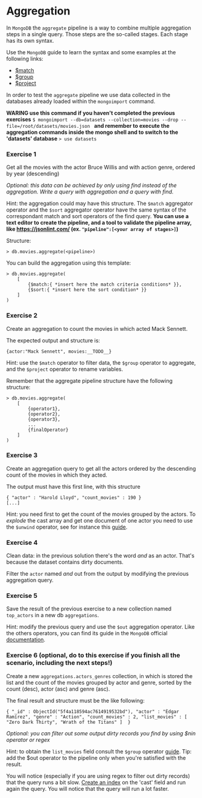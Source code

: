 # Aggregation

In `MongoDB` the `aggregate` pipeline is a way to combine
multiple aggregation steps in a single query. Those steps are 
the so-called stages.
Each stage has its own syntax. 

Use the `MongoDB` guide to learn the 
syntax and some examples at the following
links:
 * [$match](https://docs.mongodb.com/manual/reference/operator/aggregation/match/)
 * [$group](https://docs.mongodb.com/manual/reference/operator/aggregation/group/)
 * [$project](https://docs.mongodb.com/manual/reference/operator/aggregation/project/)


In order to test the `aggregate` pipeline we use 
data collected in the databases already loaded within
the `mongoimport` command.

**WARING use this command if you haven't completed the previous exercises**
`$ mongoimport --db=datasets --collection=movies --drop --file=/root/datasets/movies.json `
**and remember to execute the aggregation commands inside the mongo shell and to switch to the 'datasets' database**
`> use datasets`

### Exercise 1
Get all the movies with the actor Bruce Willis and with action genre, ordered by year (descending)

*Optional: this data can be achieved by only using find instead of the aggregation. 
Write a query with aggregation and a query with find.*

Hint: the aggregation could may have this structure.
The `$match` aggregator operator and the `$sort` 
aggregator operator have the same syntax of the correspondant match and sort operators of the find query.
**You can use a text editor to create the pipeline, and a tool to validate the pipeline array, like https://jsonlint.com/ (ex. `"pipeline":[<your array of stages>]`)**

Structure:
```
> db.movies.aggregate(<pipeline>)
```
You can build the aggregation using this template:
```
> db.movies.aggregate(
	[
		{$match:{ *insert here the match criteria conditions* }},
		{$sort:{ *insert here the sort condition* }}
	]
)
```


### Exercise 2
Create an aggregation to count the movies in which 
acted Mack Sennett.

The expected output and structure is:
```
{actor:"Mack Sennett", movies:__TODO__}
```
Hint: use the `$match` operator to filter data, 
the `$group` operator to aggregate, 
and the `$project` operator 
to rename variables.
 
Remember that the aggregate pipeline 
structure have the following structure:
```
> db.movies.aggregate(
	[
		{operator1},
		{operator2},
		{operator3},
		...
		{finalOperator}
	]
)
```

### Exercise 3
Create an aggregation query to get all the actors 
ordered by the descending count of the movies in which they acted.

The output must have this first line, with this structure
```
{ "actor" : "Harold Lloyd", "count_movies" : 190 }
[...]
```
Hint: you need first to get the count of the movies grouped by the actors. To *explode* the cast array and get one document 
of one actor you need to use the `$unwind` operator, see for
instance this [guide](https://docs.mongodb.com/manual/reference/operator/aggregation/unwind/).

### Exercise 4 
Clean data: in the previous solution there's the word *and* as an actor. 
That's because the dataset contains dirty documents. 

Filter the `actor` named *and* out from the output by modifying the previous aggregation query.


### Exercise 5
Save the result of the previous exercise 
to a new collection named `top_actors` 
in a new db `aggregations`.

Hint: modify the previous query and use the `$out` aggregation operator. 
Like the others operators, you can find its guide in the `MongoDB` official [documentation](https://docs.mongodb.com/manual/reference/operator/aggregation/out/).

### Exercise 6 (optional, do to this exercise if you finish all the scenario, including the next steps!)
Create a new `aggregations.actors_genres` collection, 
in which is stored the list and the count of the movies grouped 
by actor and genre, sorted by the count (desc), actor (asc) and genre (asc).

The final result and structure must be the like following:
```
{ "_id" : ObjectId("5f4a118594ac7614919532bd"), "actor" : "Édgar Ramírez", "genre" : "Action", "count_movies" : 2, "list_movies" : [ "Zero Dark Thirty", "Wrath of the Titans" ]  }
```
*Optional: you can filter out some output dirty records you find by using $nin operator or regex*

Hint: to obtain the `list_movies` field consult the `$group` operator [guide](https://docs.mongodb.com/manual/reference/operator/aggregation/group/).
Tip: add the $out operator to the pipeline only when you're satisfied with the result.

You will notice (especially if you are using regex to filter out dirty records) that the query runs a bit slow.
[Create an index](https://docs.mongodb.com/manual/reference/method/db.collection.createIndex/) on the 'cast' field and run again the query. You will notice that the query will run a lot faster.

